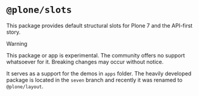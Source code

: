 # `@plone/slots`

This package provides default structural slots for Plone 7 and the API-first story.

> [!WARNING]
> This package or app is experimental.
> The community offers no support whatsoever for it.
> Breaking changes may occur without notice.
>
> It serves as a support for the demos in `apps` folder.
> The heavily developed package is located in the `seven` branch and recently it was renamed to `@plone/layout`.

